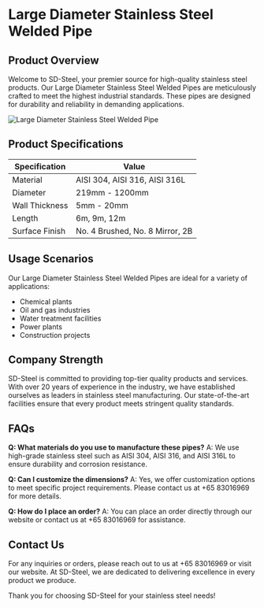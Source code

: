 # Large Diameter Stainless Steel Welded Pipe

## Product Overview
Welcome to SD-Steel, your premier source for high-quality stainless steel products. Our Large Diameter Stainless Steel Welded Pipes are meticulously crafted to meet the highest industrial standards. These pipes are designed for durability and reliability in demanding applications.

![Large Diameter Stainless Steel Welded Pipe](https://github.com/user-attachments/assets/2567258e-e124-4816-932d-1809bd27ef0b)

## Product Specifications
| Specification | Value |
|---------------|-------|
| Material      | AISI 304, AISI 316, AISI 316L |
| Diameter      | 219mm - 1200mm |
| Wall Thickness | 5mm - 20mm |
| Length        | 6m, 9m, 12m |
| Surface Finish | No. 4 Brushed, No. 8 Mirror, 2B |

## Usage Scenarios
Our Large Diameter Stainless Steel Welded Pipes are ideal for a variety of applications:
- Chemical plants
- Oil and gas industries
- Water treatment facilities
- Power plants
- Construction projects

## Company Strength
SD-Steel is committed to providing top-tier quality products and services. With over 20 years of experience in the industry, we have established ourselves as leaders in stainless steel manufacturing. Our state-of-the-art facilities ensure that every product meets stringent quality standards.

## FAQs
**Q: What materials do you use to manufacture these pipes?**
A: We use high-grade stainless steel such as AISI 304, AISI 316, and AISI 316L to ensure durability and corrosion resistance.

**Q: Can I customize the dimensions?**
A: Yes, we offer customization options to meet specific project requirements. Please contact us at +65 83016969 for more details.

**Q: How do I place an order?**
A: You can place an order directly through our website or contact us at +65 83016969 for assistance.

## Contact Us
For any inquiries or orders, please reach out to us at +65 83016969 or visit our website. At SD-Steel, we are dedicated to delivering excellence in every product we produce.

Thank you for choosing SD-Steel for your stainless steel needs!